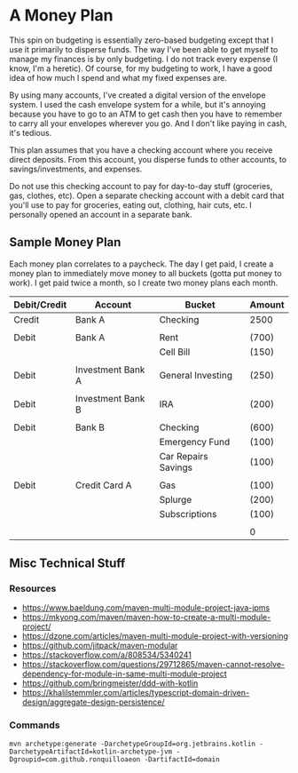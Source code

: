 # A Money Plan
This spin on budgeting is essentially zero-based budgeting except that I use it primarily to disperse funds. The way
I've been able to get myself to manage my finances is by only budgeting. I do not track every expense (I know,
I'm a heretic). Of course, for my budgeting to work, I have a good idea of how much I spend and what my fixed expenses
are.

By using many accounts, I've created a digital version of the envelope system. I used the cash envelope system for a
while, but it's annoying because you have to go to an ATM to get cash then you have to remember to carry all your
envelopes wherever you go. And I don't like paying in cash, it's tedious.

This plan assumes that you have a checking account where you receive direct deposits. From this account, you disperse
funds to other accounts, to savings/investments, and expenses.

Do not use this checking account to pay for day-to-day stuff (groceries, gas, clothes, etc). Open a separate checking
account with a debit card that you'll use to pay for groceries, eating out, clothing, hair cuts, etc. I personally
opened an account in a separate bank.

## Sample Money Plan
Each money plan correlates to a paycheck. The day I get paid, I create a money plan to immediately move money to all
buckets (gotta put money to work). I get paid twice a month, so I create two money plans each month.

| Debit/Credit | Account           | Bucket              | Amount |
|--------------|-------------------|---------------------|--------|
| Credit       | Bank A            | Checking            | 2500   |
|              |                   |                     |        |
| Debit        | Bank A            | Rent                | (700)  |
|              |                   | Cell Bill           | (150)  |
|              |                   |                     |        |
| Debit        | Investment Bank A | General Investing   | (250)  |
|              |                   |                     |        |
| Debit        | Investment Bank B | IRA                 | (200)  |
|              |                   |                     |        |
| Debit        | Bank B            | Checking            | (600)  |
|              |                   | Emergency Fund      | (100)  |
|              |                   | Car Repairs Savings | (100)  |
|              |                   |                     |        |
| Debit        | Credit Card A     | Gas                 | (100)  |
|              |                   | Splurge             | (200)  |
|              |                   | Subscriptions       | (100)  |
|              |                   |                     |        |
|              |                   |                     | 0      |

## Misc Technical Stuff

### Resources
- https://www.baeldung.com/maven-multi-module-project-java-jpms
- https://mkyong.com/maven/maven-how-to-create-a-multi-module-project/
- https://dzone.com/articles/maven-multi-module-project-with-versioning
- https://github.com/jitpack/maven-modular
- https://stackoverflow.com/a/808534/5340241
- https://stackoverflow.com/questions/29712865/maven-cannot-resolve-dependency-for-module-in-same-multi-module-project
- https://github.com/bringmeister/ddd-with-kotlin
- https://khalilstemmler.com/articles/typescript-domain-driven-design/aggregate-design-persistence/

### Commands
`mvn archetype:generate -DarchetypeGroupId=org.jetbrains.kotlin -DarchetypeArtifactId=kotlin-archetype-jvm -Dgroupid=com.github.ronquilloaeon -DartifactId=domain`
